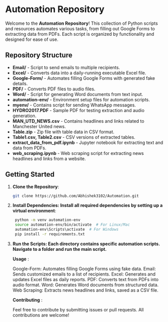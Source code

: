 # Automation Repository

Welcome to the **Automation Repository**! This collection of Python scripts and resources automates various tasks, from filling out Google Forms to extracting data from PDFs. Each script is organized by functionality and designed for ease of use.

## Repository Structure

- **Email/** - Script to send emails to multiple recipients.
- **Excel/** - Converts data into a daily-running executable Excel file.
- **Google-Form/** - Automates filling Google Forms with generated fake details.
- **PDF/** - Converts PDF files to audio files.
- **Word/** - Script for generating Word documents from text input.
- **automation-env/** - Environment setup files for automation scripts.
- **myenv/** - Contains script for sending WhatsApp messages.
- **HYDRO2017.PDF** - Sample PDF for testing extraction and audio generation.
- **MAN_UTD_NEWS.csv** - Contains headlines and links related to Manchester United news.
- **Table.zip** - Zip file with table data in CSV format.
- **Table1.csv, Table2.csv** - CSV versions of extracted tables.
- **extract_data_from_pdf.ipynb** - Jupyter notebook for extracting text and data from PDFs.
- **web_scraping.ipynb** - Web scraping script for extracting news headlines and links from a website.

## Getting Started

1. **Clone the Repository**:
   ```bash
   git clone https://github.com/Abhishek3102/Automation.git

2. **Install Dependencies: Install all required dependencies by setting up a virtual environment**:
   ```bash
    python -m venv automation-env
    source automation-env/bin/activate  # For Linux/Mac
    automation-env\Scripts\activate  # For Windows
    pip install -r requirements.txt

3. **Run the Scripts: Each directory contains specific automation scripts. Navigate to a folder and run the main script.**

    **Usage** :
   
    Google-Form: Automates filling Google Forms using fake data.
    Email: Sends customized emails to a list of recipients.
    Excel: Generates and updates Excel files as daily reports.
    PDF: Converts text from PDFs into audio format.
    Word: Generates Word documents from structured data.
    Web Scraping: Extracts news headlines and links, saved as a CSV file.
   
    **Contributing** :
   
    Feel free to contribute by submitting issues or pull requests. All contributions are welcome!

